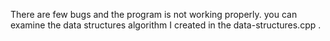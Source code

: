 There are few bugs and the program is not working properly. you can examine the data structures algorithm I created in the data-structures.cpp .


